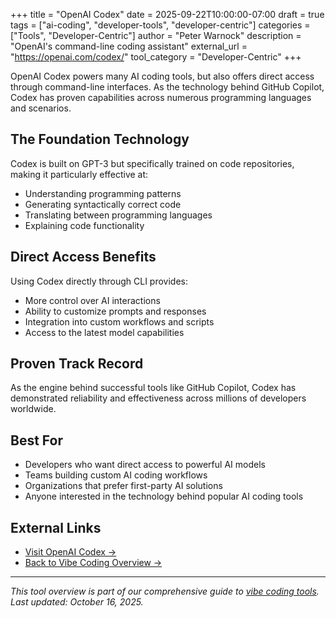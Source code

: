 +++
title = "OpenAI Codex"
date = 2025-09-22T10:00:00-07:00
draft = true
tags = ["ai-coding", "developer-tools", "developer-centric"]
categories = ["Tools", "Developer-Centric"]
author = "Peter Warnock"
description = "OpenAI's command-line coding assistant"
external_url = "https://openai.com/codex/"
tool_category = "Developer-Centric"
+++

OpenAI Codex powers many AI coding tools, but also offers direct access through command-line interfaces. As the technology behind GitHub Copilot, Codex has proven capabilities across numerous programming languages and scenarios.

## The Foundation Technology

Codex is built on GPT-3 but specifically trained on code repositories, making it particularly effective at:
- Understanding programming patterns
- Generating syntactically correct code
- Translating between programming languages
- Explaining code functionality

## Direct Access Benefits

Using Codex directly through CLI provides:
- More control over AI interactions
- Ability to customize prompts and responses
- Integration into custom workflows and scripts
- Access to the latest model capabilities

## Proven Track Record

As the engine behind successful tools like GitHub Copilot, Codex has demonstrated reliability and effectiveness across millions of developers worldwide.

## Best For

- Developers who want direct access to powerful AI models
- Teams building custom AI coding workflows
- Organizations that prefer first-party AI solutions
- Anyone interested in the technology behind popular AI coding tools

## External Links

- [Visit OpenAI Codex →](https://openai.com/codex/)
- [Back to Vibe Coding Overview →](/posts/vibe-coding-revolution/)

---

*This tool overview is part of our comprehensive guide to [vibe coding tools](/posts/vibe-coding-revolution/). Last updated: October 16, 2025.*
